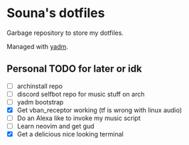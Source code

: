 # Souna's dotfiles
Garbage repository to store my dotfiles.

Managed with [yadm](https://github.com/TheLocehiliosan/yadm).

## Personal TODO for later or idk
- [ ] archinstall repo
- [ ] discord selfbot repo for music stuff on arch
- [ ] yadm bootstrap
- [x] Get vban_receptor working (tf is wrong with linux audio)
- [ ] Do an Alexa like to invoke my music script
- [ ] Learn neovim and get gud
- [x] Get a delicious nice looking terminal
